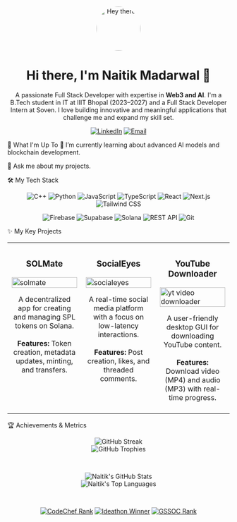 <div align="center">
<img src="https://media.giphy.com/media/hvRJCLFzcasrR4ia7z/giphy.gif" width="100px" alt="Hey there!" style="border-radius: 50%;" />
<h1>Hi there, I'm Naitik Madarwal 👋</h1>
<p>A passionate Full Stack Developer with expertise in <strong>Web3 and AI</strong>. I'm a B.Tech student in IT at IIIT Bhopal (2023–2027) and a Full Stack Developer Intern at Soven. I love building innovative and meaningful applications that challenge me and expand my skill set.</p>
<p>
<a href="https://www.linkedin.com/in/naitik-madarwal-nm3806" target="_blank"><img src="https://img.shields.io/badge/LinkedIn-%230077B5.svg?style=for-the-badge&logo=linkedin&logoColor=white" alt="LinkedIn"></a>
<a href="mailto:naitikmadarwal3806@gmail.com"><img src="https://img.shields.io/badge/Email-D14836?style=for-the-badge&logo=gmail&logoColor=white" alt="Email"></a>
</p>
</div>

🚀 What I'm Up To
🌱 I’m currently learning about advanced AI models and blockchain development.

💬 Ask me about my projects.

🛠️ My Tech Stack
<div align="center">
<p>
<img src="https://img.shields.io/badge/C++-00599C?style=for-the-badge&logo=cplusplus&logoColor=white" alt="C++">
<img src="https://img.shields.io/badge/Python-3776AB?style=for-the-badge&logo=python&logoColor=white" alt="Python">
<img src="https://img.shields.io/badge/JavaScript-F7DF1E?style=for-the-badge&logo=javascript&logoColor=black" alt="JavaScript">
<img src="https://img.shields.io/badge/TypeScript-3178C6?style=for-the-badge&logo=typescript&logoColor=white" alt="TypeScript">
<img src="https://img.shields.io/badge/React-20232A?style=for-the-badge&logo=react&logoColor=61DAFB" alt="React">
<img src="https://img.shields.io/badge/Next.js-000000?style=for-the-badge&logo=nextdotjs&logoColor=white" alt="Next.js">
<img src="https://img.shields.io/badge/Tailwind_CSS-38B2AC?style=for-the-badge&logo=tailwind-css&logoColor=white" alt="Tailwind CSS">
</p>
<p>
<img src="https://img.shields.io/badge/Firebase-FFCA28?style=for-the-badge&logo=firebase&logoColor=black" alt="Firebase">
<img src="https://img.shields.io/badge/Supabase-3ECF8E?style=for-the-badge&logo=supabase&logoColor=white" alt="Supabase">
<img src="https://img.shields.io/badge/Solana-9945FF?style=for-the-badge&logo=solana&logoColor=white" alt="Solana">
<img src="https://img.shields.io/badge/REST_API-000000?style=for-the-badge&logo=api-platform&logoColor=white" alt="REST API">
<img src="https://img.shields.io/badge/Git-F05032?style=for-the-badge&logo=git&logoColor=white" alt="Git">
</p>
</div>

✨ My Key Projects
<table align="center">
<tr valign="top">
<td width="33%" style="padding: 10px;">
<h3 align="center">SOLMate</h3>
<a href="https://github.com/NM3806/solmate"><img width="100%" alt="solmate" src="https://github.com/user-attachments/assets/d89fdf57-a990-4ca6-80dd-6f3c06f0383c" /></a>
<p align="center">
A decentralized app for creating and managing SPL tokens on Solana.
<br/><br/>
<b>Features:</b> Token creation, metadata updates, minting, and transfers.
</p>
</td>
<td width="33%" style="padding: 10px;">
<h3 align="center">SocialEyes</h3>
<a href="https://github.com/NM3806/socialeyes"><img width="100%" alt="socialeyes" src="https://github.com/user-attachments/assets/cc25a8c4-15a6-4975-9300-bc78d3bce697" /></a>
<p align="center">
A real-time social media platform with a focus on low-latency interactions.
<br/><br/>
<b>Features:</b> Post creation, likes, and threaded comments.
</p>
</td>
<td width="33%" style="padding: 10px;">
<h3 align="center">YouTube Downloader</h3>
<a href="https://github.com/NM3806/Youtube-Video-Downloader-GUI"><img width="100%" alt="yt video downloader" src="https://github.com/user-attachments/assets/e78db451-cfc4-4b77-889f-0d5834a3f124" /></a>
<p align="center">
A user-friendly desktop GUI for downloading YouTube content.
<br/><br/>
<b>Features:</b> Download video (MP4) and audio (MP3) with real-time progress.
</p>
</td>
</tr>
</table>

🏆 Achievements & Metrics
<div align="center">
<p>
<img src="https://nirzak-streak-stats.vercel.app/?user=NM3806&theme=dark&hide_border=false" alt="GitHub Streak"/>
<br/>
<img src="https://github-profile-trophy.vercel.app/?username=NM3806&theme=radical&no-frame=false&no-bg=false&margin-w=4&row=1&column=3" alt="GitHub Trophies"/>
</p>
<br/>
<p>
<img src="https://github-readme-stats.vercel.app/api?username=NM3806&theme=dark&hide_border=false&include_all_commits=true&count_private=true" alt="Naitik's GitHub Stats"/>
<br/>
<img src="https://github-readme-stats.vercel.app/api/top-langs/?username=NM3806&theme=dark&hide_border=false&include_all_commits=true&count_private=true&layout=compact" alt="Naitik's Top Languages"/>
</p>
</div>

<br/>

<div align="center">
<p>
<a href="https://www.codechef.com/users/naitikm3806" target="_blank"><img src="https://img.shields.io/badge/CodeChef-2_Star_Coder-5B4638?style=for-the-badge&logo=codechef&logoColor=white" alt="CodeChef Rank"/></a>
<a href="https://ideathon-gdsc.vercel.app" target="_blank"><img src="https://img.shields.io/badge/Ideathon_Winner-2nd_Place-4CAF50?style=for-the-badge" alt="Ideathon Winner"/></a>
<a href="https://gssoc.tech" target="_blank"><img src="https://img.shields.io/badge/GSSOC_Extended_2024-Rank_338-FF5722?style=for-the-badge" alt="GSSOC Rank"/></a>
</p>
</div>
